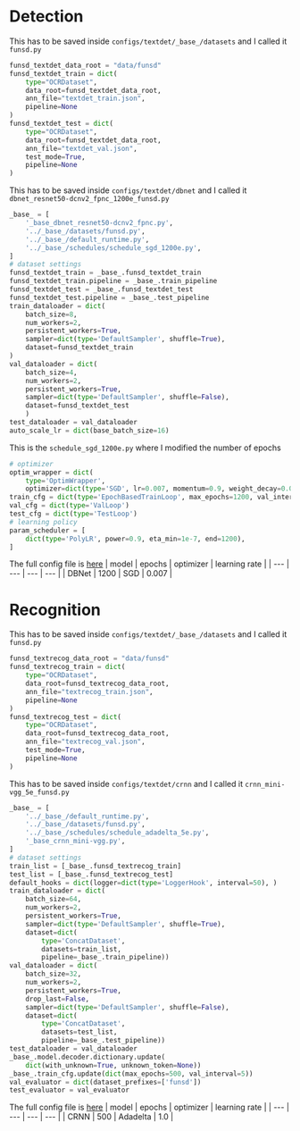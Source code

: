 # Detection
This has to be saved inside `configs/textdet/_base_/datasets` and I called it `funsd.py`
```python
funsd_textdet_data_root = "data/funsd"
funsd_textdet_train = dict(
    type="OCRDataset",
    data_root=funsd_textdet_data_root,
    ann_file="textdet_train.json",
    pipeline=None
)
funsd_textdet_test = dict(
    type="OCRDataset",
    data_root=funsd_textdet_data_root,
    ann_file="textdet_val.json",
    test_mode=True,
    pipeline=None
)
```
This has to be saved inside `configs/textdet/dbnet` and I called it `dbnet_resnet50-dcnv2_fpnc_1200e_funsd.py`
```python
_base_ = [
    '_base_dbnet_resnet50-dcnv2_fpnc.py',
    '../_base_/datasets/funsd.py',
    '../_base_/default_runtime.py',
    '../_base_/schedules/schedule_sgd_1200e.py',
]
# dataset settings
funsd_textdet_train = _base_.funsd_textdet_train
funsd_textdet_train.pipeline = _base_.train_pipeline
funsd_textdet_test = _base_.funsd_textdet_test
funsd_textdet_test.pipeline = _base_.test_pipeline
train_dataloader = dict(
    batch_size=8,
    num_workers=2,
    persistent_workers=True,
    sampler=dict(type='DefaultSampler', shuffle=True),
    dataset=funsd_textdet_train
)
val_dataloader = dict(
    batch_size=4,
    num_workers=2,
    persistent_workers=True,
    sampler=dict(type='DefaultSampler', shuffle=False),
    dataset=funsd_textdet_test
    )
test_dataloader = val_dataloader
auto_scale_lr = dict(base_batch_size=16)
```
This is the `schedule_sgd_1200e.py` where I modified the number of epochs
```python
# optimizer
optim_wrapper = dict(
    type='OptimWrapper',
    optimizer=dict(type='SGD', lr=0.007, momentum=0.9, weight_decay=0.0001))
train_cfg = dict(type='EpochBasedTrainLoop', max_epochs=1200, val_interval=20)
val_cfg = dict(type='ValLoop')
test_cfg = dict(type='TestLoop')
# learning policy
param_scheduler = [
    dict(type='PolyLR', power=0.9, eta_min=1e-7, end=1200),
]
```
The full config file is [here](/docs/funsd_training/config/dbnet_resnet50-dcnv2_fpnc_1200e_funsd.py)
| model | epochs | optimizer | learning rate |
| --- | --- | --- | --- |
| DBNet | 1200 | SGD | 0.007 |
# Recognition
This has to be saved inside `configs/textdet/_base_/datasets` and I called it `funsd.py`
```python
funsd_textrecog_data_root = "data/funsd"
funsd_textrecog_train = dict(
    type="OCRDataset",
    data_root=funsd_textrecog_data_root,
    ann_file="textrecog_train.json",
    pipeline=None
)
funsd_textrecog_test = dict(
    type="OCRDataset",
    data_root=funsd_textrecog_data_root,
    ann_file="textrecog_val.json",
    test_mode=True,
    pipeline=None
)
```
This has to be saved inside `configs/textdet/crnn` and I called it `crnn_mini-vgg_5e_funsd.py`
```python
_base_ = [
    '../_base_/default_runtime.py',
    '../_base_/datasets/funsd.py',
    '../_base_/schedules/schedule_adadelta_5e.py',
    '_base_crnn_mini-vgg.py',
]
# dataset settings
train_list = [_base_.funsd_textrecog_train]
test_list = [_base_.funsd_textrecog_test]
default_hooks = dict(logger=dict(type='LoggerHook', interval=50), )
train_dataloader = dict(
    batch_size=64,
    num_workers=2,
    persistent_workers=True,
    sampler=dict(type='DefaultSampler', shuffle=True),
    dataset=dict(
        type='ConcatDataset',
        datasets=train_list,
        pipeline=_base_.train_pipeline))
val_dataloader = dict(
    batch_size=32,
    num_workers=2,
    persistent_workers=True,
    drop_last=False,
    sampler=dict(type='DefaultSampler', shuffle=False),
    dataset=dict(
        type='ConcatDataset',
        datasets=test_list,
        pipeline=_base_.test_pipeline))
test_dataloader = val_dataloader
_base_.model.decoder.dictionary.update(
    dict(with_unknown=True, unknown_token=None))
_base_.train_cfg.update(dict(max_epochs=500, val_interval=5))
val_evaluator = dict(dataset_prefixes=['funsd'])
test_evaluator = val_evaluator
```
The full config file is [here](/docs/funsd_training/config/crnn_mini-vgg_5e_funsd.py)
| model | epochs | optimizer | learning rate |
| --- | --- | --- | --- |
| CRNN | 500 | Adadelta | 1.0 |